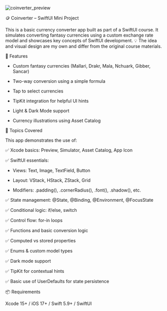 
![coinverter_preview](https://github.com/user-attachments/assets/bef83bba-51c7-4844-b3f2-9bccc723f450)


🪙 Coinverter – SwiftUI Mini Project

This is a basic currency converter app built as part of a SwiftUI course. It simulates converting fantasy currencies using a custom exchange rate model and showcases key concepts of SwiftUI development.
💡 The idea and visual design are my own and differ from the original course materials.

📱 Features

- Custom fantasy currencies (Mallari, Drakr, Mala, Nchuark, Gibber, Sancar)

- Two-way conversion using a simple formula

- Tap to select currencies

- TipKit integration for helpful UI hints

- Light & Dark Mode support

- Currency illustrations using Asset Catalog


🧠 Topics Covered

This app demonstrates the use of:

✅ Xcode basics: Preview, Simulator, Asset Catalog, App Icon

✅ SwiftUI essentials:

- Views: Text, Image, TextField, Button

- Layout: VStack, HStack, ZStack, Grid

- Modifiers: .padding(), .cornerRadius(), .font(), .shadow(), etc.

✅ State management: @State, @Binding, @Environment, @FocusState

✅ Conditional logic: if/else, switch

✅ Control flow: for-in loops

✅ Functions and basic conversion logic

✅ Computed vs stored properties

✅ Enums & custom model types

✅ Dark mode support

✅ TipKit for contextual hints

✅ Basic use of UserDefaults for state persistence


📦 Requirements

Xcode 15+ / iOS 17+ / Swift 5.9+ / SwiftUI
